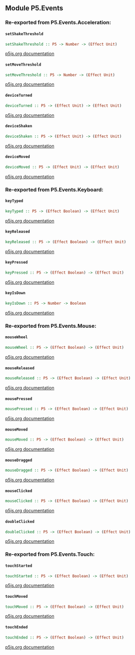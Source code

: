 ## Module P5.Events


### Re-exported from P5.Events.Acceleration:

#### `setShakeThreshold`

``` purescript
setShakeThreshold :: P5 -> Number -> (Effect Unit)
```

[p5js.org documentation](https://p5js.org/reference/#/p5/setShakeThreshold)

#### `setMoveThreshold`

``` purescript
setMoveThreshold :: P5 -> Number -> (Effect Unit)
```

[p5js.org documentation](https://p5js.org/reference/#/p5/setMoveThreshold)

#### `deviceTurned`

``` purescript
deviceTurned :: P5 -> (Effect Unit) -> (Effect Unit)
```

[p5js.org documentation](https://p5js.org/reference/#/p5/deviceTurned)

#### `deviceShaken`

``` purescript
deviceShaken :: P5 -> (Effect Unit) -> (Effect Unit)
```

[p5js.org documentation](https://p5js.org/reference/#/p5/deviceShaken)

#### `deviceMoved`

``` purescript
deviceMoved :: P5 -> (Effect Unit) -> (Effect Unit)
```

[p5js.org documentation](https://p5js.org/reference/#/p5/deviceMoved)

### Re-exported from P5.Events.Keyboard:

#### `keyTyped`

``` purescript
keyTyped :: P5 -> (Effect Boolean) -> (Effect Unit)
```

[p5js.org documentation](https://p5js.org/reference/#/p5/keyTyped)

#### `keyReleased`

``` purescript
keyReleased :: P5 -> (Effect Boolean) -> (Effect Unit)
```

[p5js.org documentation](https://p5js.org/reference/#/p5/keyReleased)

#### `keyPressed`

``` purescript
keyPressed :: P5 -> (Effect Boolean) -> (Effect Unit)
```

[p5js.org documentation](https://p5js.org/reference/#/p5/keyPressed)

#### `keyIsDown`

``` purescript
keyIsDown :: P5 -> Number -> Boolean
```

[p5js.org documentation](https://p5js.org/reference/#/p5/keyIsDown)

### Re-exported from P5.Events.Mouse:

#### `mouseWheel`

``` purescript
mouseWheel :: P5 -> (Effect Boolean) -> (Effect Unit)
```

[p5js.org documentation](https://p5js.org/reference/#/p5/mouseWheel)

#### `mouseReleased`

``` purescript
mouseReleased :: P5 -> (Effect Boolean) -> (Effect Unit)
```

[p5js.org documentation](https://p5js.org/reference/#/p5/mouseReleased)

#### `mousePressed`

``` purescript
mousePressed :: P5 -> (Effect Boolean) -> (Effect Unit)
```

[p5js.org documentation](https://p5js.org/reference/#/p5/mousePressed)

#### `mouseMoved`

``` purescript
mouseMoved :: P5 -> (Effect Boolean) -> (Effect Unit)
```

[p5js.org documentation](https://p5js.org/reference/#/p5/mouseMoved)

#### `mouseDragged`

``` purescript
mouseDragged :: P5 -> (Effect Boolean) -> (Effect Unit)
```

[p5js.org documentation](https://p5js.org/reference/#/p5/mouseDragged)

#### `mouseClicked`

``` purescript
mouseClicked :: P5 -> (Effect Boolean) -> (Effect Unit)
```

[p5js.org documentation](https://p5js.org/reference/#/p5/mouseClicked)

#### `doubleClicked`

``` purescript
doubleClicked :: P5 -> (Effect Boolean) -> (Effect Unit)
```

[p5js.org documentation](https://p5js.org/reference/#/p5/doubleClicked)

### Re-exported from P5.Events.Touch:

#### `touchStarted`

``` purescript
touchStarted :: P5 -> (Effect Boolean) -> (Effect Unit)
```

[p5js.org documentation](https://p5js.org/reference/#/p5/touchStarted)

#### `touchMoved`

``` purescript
touchMoved :: P5 -> (Effect Boolean) -> (Effect Unit)
```

[p5js.org documentation](https://p5js.org/reference/#/p5/touchMoved)

#### `touchEnded`

``` purescript
touchEnded :: P5 -> (Effect Boolean) -> (Effect Unit)
```

[p5js.org documentation](https://p5js.org/reference/#/p5/touchEnded)

